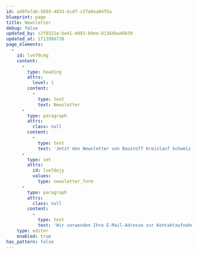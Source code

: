 ```yaml
---
id: ad9fe7ab-5693-4833-bcd7-c57e8ea04f5a
blueprint: page
title: Newsletter
debug: false
updated_by: c2f8321e-be41-4d83-b9ee-8136dba46b39
updated_at: 1713986730
page_elements:
  -
    id: lve79c4g
    content:
      -
        type: heading
        attrs:
          level: 1
        content:
          -
            type: text
            text: Newsletter
      -
        type: paragraph
        attrs:
          class: null
        content:
          -
            type: text
            text: 'Jetzt den Newsletter von Baustoff Kreislauf Schweiz abonnieren:'
      -
        type: set
        attrs:
          id: lve7dojy
          values:
            type: newsletter_form
      -
        type: paragraph
        attrs:
          class: null
        content:
          -
            type: text
            text: 'Wir verwenden Ihre E-Mail-Adresse zur Kontaktaufnahme und zum Zusenden unseres E-Newsletters. Sie können diesen jederzeit abbestellen.'
    type: editor
    enabled: true
has_pattern: false
---
```

